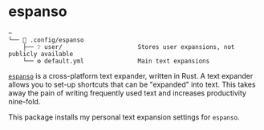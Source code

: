 # espanso

```text
~
└── 📂 .config/espanso
    ├── ❔ user/                     Stores user expansions, not publicly available
    └── ⚙️ default.yml               Main text expansions

```

[`espanso`](https://espanso.org/) is a cross-platform text expander, written in Rust. A text expander allows you to set-up shortcuts that can be "expanded" into text. This takes away the pain of writing frequently used text and increases productivity nine-fold.

This package installs my personal text expansion settings for `espanso`.
